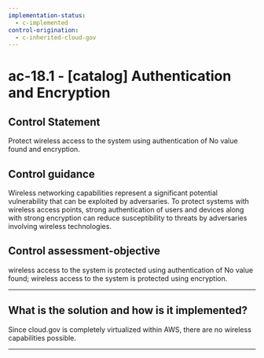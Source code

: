 ```yaml
---
implementation-status:
  - c-implemented
control-origination:
  - c-inherited-cloud-gov
---
```


# ac-18.1 - \[catalog\] Authentication and Encryption

## Control Statement

Protect wireless access to the system using authentication of No value found and encryption.

## Control guidance

Wireless networking capabilities represent a significant potential vulnerability that can be exploited by adversaries. To protect systems with wireless access points, strong authentication of users and devices along with strong encryption can reduce susceptibility to threats by adversaries involving wireless technologies.

## Control assessment-objective

wireless access to the system is protected using authentication of No value found;
wireless access to the system is protected using encryption.

______________________________________________________________________

## What is the solution and how is it implemented?

Since cloud.gov is completely virtualized within AWS, there are no wireless capabilities possible.

______________________________________________________________________
